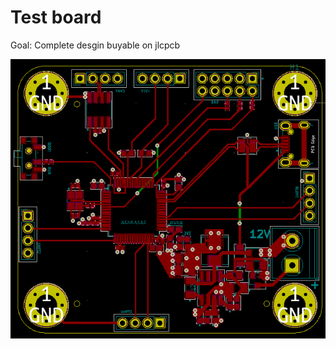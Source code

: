 Test board
==========

Goal: Complete desgin buyable on jlcpcb

![testboard](statics/test_board.png)
